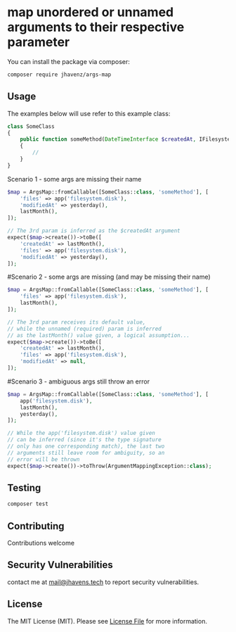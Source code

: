# map unordered or unnamed arguments to their respective parameter

You can install the package via composer:

```bash
composer require jhavenz/args-map
```

## Usage

The examples below will use refer to this example class:
```php
class SomeClass
{
    public function someMethod(DateTimeInterface $createdAt, IFilesystem $files, ?DateTimeInterface $modifiedAt = null): void
    {
        //
    }
}
```


Scenario 1 - some args are missing their name
```php
$map = ArgsMap::fromCallable([SomeClass::class, 'someMethod'], [
    'files' => app('filesystem.disk'),
    'modifiedAt' => yesterday(),
    lastMonth(), 
]);

// The 3rd param is inferred as the $createdAt argument
expect($map->create())->toBe([
    'createdAt' => lastMonth(),
    'files' => app('filesystem.disk'),
    'modifiedAt' => yesterday(),
]);
```

#Scenario 2 - some args are missing (and may be missing their name)
```php
$map = ArgsMap::fromCallable([SomeClass::class, 'someMethod'], [
    'files' => app('filesystem.disk'),
    lastMonth(),
]);

// The 3rd param receives its default value,
// while the unnamed (required) param is inferred
// as the lastMonth() value given, a logical assumption...
expect($map->create())->toBe([
    'createdAt' => lastMonth(),
    'files' => app('filesystem.disk'),
    'modifiedAt' => null,
]);
```

#Scenario 3 - ambiguous args still throw an error
```php
$map = ArgsMap::fromCallable([SomeClass::class, 'someMethod'], [
    app('filesystem.disk'),
    lastMonth(), 
    yesterday(),
]);

// While the app('filesystem.disk') value given
// can be inferred (since it's the type signature
// only has one corresponding match), the last two
// arguments still leave room for ambiguity, so an
// error will be thrown
expect($map->create())->toThrow(ArgumentMappingException::class);
```

## Testing

```bash
composer test
```

## Contributing

Contributions welcome

## Security Vulnerabilities

contact me at mail@jhavens.tech to report security vulnerabilities.

## License

The MIT License (MIT). Please see [License File](LICENSE.md) for more information.
